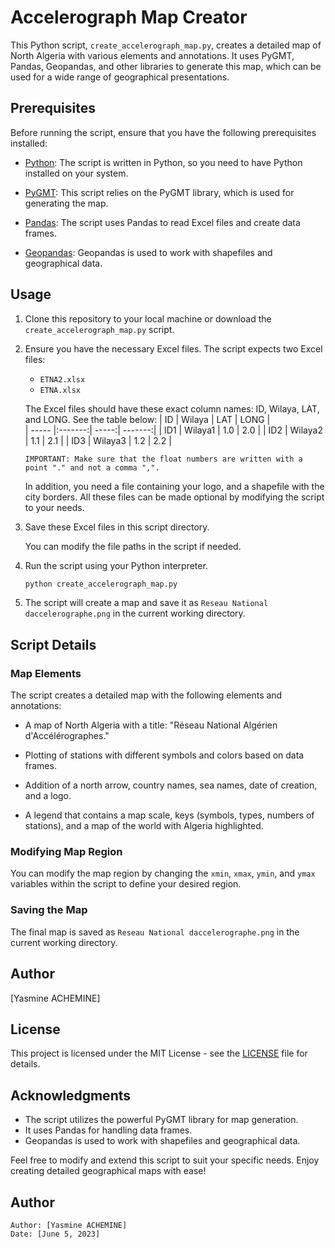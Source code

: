 # Accelerograph Map Creator

This Python script, `create_accelerograph_map.py`, creates a detailed map of North Algeria with various elements and annotations. It uses PyGMT, Pandas, Geopandas, and other libraries to generate this map, which can be used for a wide range of geographical presentations.

## Prerequisites

Before running the script, ensure that you have the following prerequisites installed:

- [Python](https://www.python.org/): The script is written in Python, so you need to have Python installed on your system.

- [PyGMT](https://www.pygmt.org/latest/install.html): This script relies on the PyGMT library, which is used for generating the map.

- [Pandas](https://pandas.pydata.org/docs/getting_started/index.html): The script uses Pandas to read Excel files and create data frames.

- [Geopandas](https://geopandas.org/en/stable/docs/install.html): Geopandas is used to work with shapefiles and geographical data.

## Usage

1. Clone this repository to your local machine or download the `create_accelerograph_map.py` script.

2. Ensure you have the necessary Excel files. The script expects two Excel files:
   - `ETNA2.xlsx`
   - `ETNA.xlsx`

   The Excel files should have these exact column names: ID, Wilaya, LAT, and LONG. See the table below:
   | ID    | Wilaya  | LAT   |   LONG  |     
   | ----- |:-------:| -----:| -------:|
   | ID1   | Wilaya1 | 1.0   |   2.0   |
   | ID2   | Wilaya2 | 1.1   |   2.1   |
   | ID3   | Wilaya3 | 1.2   |   2.2   |

   `IMPORTANT: Make sure that the float numbers are written with a point "." and not a comma ",".`

   In addition, you need a file containing your logo, and a shapefile with the city borders. All these files can be made optional by modifying the script to your needs.

4. Save these Excel files in this script directory.

   You can modify the  file paths in the script if needed.

5. Run the script using your Python interpreter.

   ```bash
   python create_accelerograph_map.py
   ```

6. The script will create a map and save it as `Reseau National daccelerographe.png` in the current working directory.

## Script Details

### Map Elements

The script creates a detailed map with the following elements and annotations:

- A map of North Algeria with a title: "Réseau National Algérien d'Accélérographes."

- Plotting of stations with different symbols and colors based on data frames.

- Addition of a north arrow, country names, sea names, date of creation, and a logo.

- A legend that contains a map scale, keys (symbols, types, numbers of stations), and a map of the world with Algeria highlighted.

### Modifying Map Region

You can modify the map region by changing the `xmin`, `xmax`, `ymin`, and `ymax` variables within the script to define your desired region.

### Saving the Map

The final map is saved as `Reseau National daccelerographe.png` in the current working directory.

## Author

[Yasmine ACHEMINE]

## License

This project is licensed under the MIT License - see the [LICENSE](LICENSE) file for details.

## Acknowledgments

- The script utilizes the powerful PyGMT library for map generation.
- It uses Pandas for handling data frames.
- Geopandas is used to work with shapefiles and geographical data.

Feel free to modify and extend this script to suit your specific needs. Enjoy creating detailed geographical maps with ease!

## Author
    Author: [Yasmine ACHEMINE]
    Date: [June 5, 2023]
